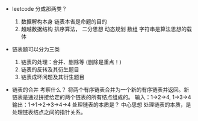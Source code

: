 - leetcode 分成那两类？
    1. 数据解构本身
        链表本省是命题的目的
    2. 超越数据结构  排序算法， 二分思想 动态规划
        数组 字符串是算法思想的载体

- 链表题可以分为三类
    1. 链表的处理：合并、删除等 (删除是重点！)
    2. 链表的反转及其衍生题目
    3. 链表成环问题及其衍生题目

- 链表的合并  考察什么？
    将两个有序链表合并为一个新的有序链表并返回。新链表是通过拼接给定的两个链表的所有结点组成的。 
     输入：1->2->4, 1->3->4 输出：1->1->2->3->4->4
    处理链表的本质是？
    中心思想  处理链表的本质，是处理链表结点之间的指针关系。

